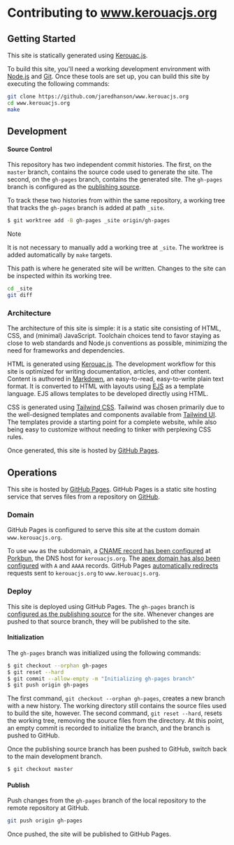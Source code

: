 # Contributing to www.kerouacjs.org

## Getting Started

This site is statically generated using [Kerouac.js](https://github.com/jaredhanson/kerouac).

To build this site, you'll need a working development environment with [Node.js](https://nodejs.org/)
and [Git](https://git-scm.com/).  Once these tools are set up, you can build
this site by executing the following commands:

```sh
git clone https://github.com/jaredhanson/www.kerouacjs.org
cd www.kerouacjs.org
make
```

## Development

#### Source Control

This repository has two independent commit histories.  The first, on the
`master` branch, contains the source code used to generate the site.  The
second, on the `gh-pages` branch, contains the generated site.  The `gh-pages`
branch is configured as the [publishing source](https://docs.github.com/en/pages/getting-started-with-github-pages/configuring-a-publishing-source-for-your-github-pages-site).

To track these two histories from within the same repository, a working tree
that tracks the `gh-pages` branch is added at path `_site`.

```sh
$ git worktree add -B gh-pages _site origin/gh-pages
```

> [!NOTE]  
> It is not necessary to manually add a working tree at `_site`.  The worktree
> is added automatically by `make` targets.

This path is where he generated site will be written.  Changes to the site can
be inspected within its working tree.

```sh
cd _site
git diff
```


### Architecture

The architecture of this site is simple: it is a static site consisting of HTML,
CSS, and (minimal) JavaScript.  Toolchain choices tend to favor staying as close
to web standards and Node.js conventions as possible, minimizing the need for
frameworks and dependencies.

HTML is generated using [Kerouac.js](https://github.com/jaredhanson/kerouac).
The development workflow for this site is optimized for writing documentation,
articles, and other content.  Content is authored in [Markdown](https://daringfireball.net/projects/markdown/),
an easy-to-read, easy-to-write plain text format.  It is converted to HTML with
layouts using [EJS](https://ejs.co/) as a template language.  EJS allows
templates to be developed directly using HTML.

CSS is generated using [Tailwind CSS](https://tailwindcss.com/).  Tailwind was
chosen primarily due to the well-designed templates and components available
from [Tailwind UI](https://tailwindui.com/).  The templates provide a starting
point for a complete website, while also being easy to customize without needing
to tinker with perplexing CSS rules.

Once generated, this site is hosted by [GitHub Pages](https://pages.github.com).

## Operations

This site is hosted by [GitHub Pages](https://pages.github.com/).  GitHub Pages
is a static site hosting service that serves files from a repository on [GitHub](https://github.com/).

### Domain

GitHub Pages is configured to serve this site at the custom domain
`www.kerouacjs.org`.

To use `www` as the subdomain, a [CNAME record has been configured](https://docs.github.com/en/pages/configuring-a-custom-domain-for-your-github-pages-site/managing-a-custom-domain-for-your-github-pages-site#configuring-a-subdomain)
at [Porkbun](https://porkbun.com/), the DNS host for `kerouacjs.org`.
The [apex domain has also been configured](https://docs.github.com/en/pages/configuring-a-custom-domain-for-your-github-pages-site/managing-a-custom-domain-for-your-github-pages-site#configuring-an-apex-domain)
with `A` and `AAAA` records.  GitHub Pages [automatically redirects](https://docs.github.com/en/pages/configuring-a-custom-domain-for-your-github-pages-site/managing-a-custom-domain-for-your-github-pages-site#configuring-an-apex-domain-and-the-www-subdomain-variant)
requests sent to `kerouacjs.org` to `www.kerouacjs.org`.

### Deploy

This site is deployed using GitHub Pages.  The `gh-pages` branch is [configured
as the publishing source](https://docs.github.com/en/pages/getting-started-with-github-pages/configuring-a-publishing-source-for-your-github-pages-site)
for the site.  Whenever changes are pushed to that source branch, they will be
published to the site.

#### Initialization

The `gh-pages` branch was initialized using the following commands:

```sh
$ git checkout --orphan gh-pages
$ git reset --hard
$ git commit --allow-empty -m "Initializing gh-pages branch"
$ git push origin gh-pages
```

The first command, `git checkout --orphan gh-pages`, creates a new branch with a
new history.  The working directory still contains the source files used to build
the site, however.  The second command, `git reset --hard`, resets the working
tree, removing the source files from the directory.  At this point, an empty
commit is recorded to initialize the branch, and the branch is pushed to GitHub.

Once the publishing source branch has been pushed to GitHub, switch back to the
main development branch.

```sh
$ git checkout master
```

#### Publish

Push changes from the `gh-pages` branch of the local repository to the remote
repository at GitHub.

```sh
git push origin gh-pages
```

Once pushed, the site will be published to GitHub Pages.
